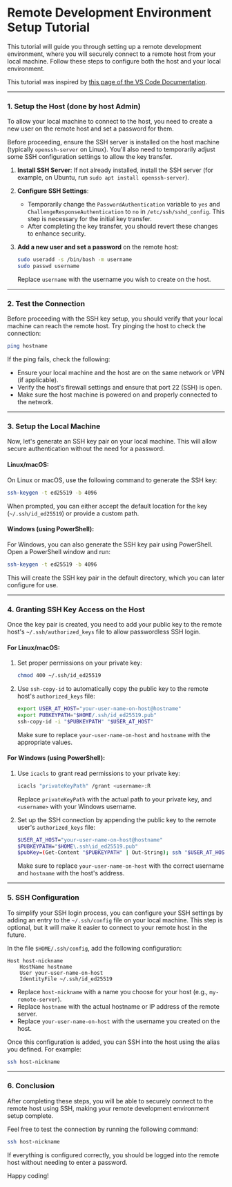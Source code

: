 # Remote Development Environment Setup Tutorial

This tutorial will guide you through setting up a remote development environment, where you will securely connect to a remote host from your local machine. Follow these steps to configure both the host and your local environment.

This tutorial was inspired by [this page of the VS Code Documentation](https://code.visualstudio.com/docs/remote/troubleshooting).

---

### **1. Setup the Host** (done by host Admin)

To allow your local machine to connect to the host, you need to create a new user on the remote host and set a password for them. 

Before proceeding, ensure the SSH server is installed on the host machine (typically `openssh-server` on Linux). You'll also need to temporarily adjust some SSH configuration settings to allow the key transfer. 

1. **Install SSH Server**: If not already installed, install the SSH server (for example, on Ubuntu, run `sudo apt install openssh-server`).

2. **Configure SSH Settings**:
   - Temporarily change the `PasswordAuthentication` variable to `yes` and `ChallengeResponseAuthentication` to `no` in `/etc/ssh/sshd_config`. This step is necessary for the initial key transfer.
   - After completing the key transfer, you should revert these changes to enhance security.

3. **Add a new user and set a password** on the remote host:

    ```bash
    sudo useradd -s /bin/bash -m username
    sudo passwd username
    ```

   Replace `username` with the username you wish to create on the host.

---

### **2. Test the Connection**

Before proceeding with the SSH key setup, you should verify that your local machine can reach the remote host. Try pinging the host to check the connection:

```bash
ping hostname
```

If the ping fails, check the following:
- Ensure your local machine and the host are on the same network or VPN (if applicable).
- Verify the host's firewall settings and ensure that port 22 (SSH) is open.
- Make sure the host machine is powered on and properly connected to the network.

---

### **3. Setup the Local Machine**

Now, let's generate an SSH key pair on your local machine. This will allow secure authentication without the need for a password.

#### **Linux/macOS:**

On Linux or macOS, use the following command to generate the SSH key:

```bash
ssh-keygen -t ed25519 -b 4096
```

When prompted, you can either accept the default location for the key (`~/.ssh/id_ed25519`) or provide a custom path.

#### **Windows (using PowerShell):**

For Windows, you can also generate the SSH key pair using PowerShell. Open a PowerShell window and run:

```bash
ssh-keygen -t ed25519 -b 4096
```

This will create the SSH key pair in the default directory, which you can later configure for use.

---

### **4. Granting SSH Key Access on the Host**

Once the key pair is created, you need to add your public key to the remote host's `~/.ssh/authorized_keys` file to allow passwordless SSH login.

#### **For Linux/macOS:**

1. Set proper permissions on your private key:

    ```bash
    chmod 400 ~/.ssh/id_ed25519
    ```

2. Use `ssh-copy-id` to automatically copy the public key to the remote host's `authorized_keys` file:

    ```bash
    export USER_AT_HOST="your-user-name-on-host@hostname"
    export PUBKEYPATH="$HOME/.ssh/id_ed25519.pub"
    ssh-copy-id -i "$PUBKEYPATH" "$USER_AT_HOST"
    ```

    Make sure to replace `your-user-name-on-host` and `hostname` with the appropriate values.

#### **For Windows (using PowerShell):**

1. Use `icacls` to grant read permissions to your private key:

    ```bash
    icacls "privateKeyPath" /grant <username>:R
    ```

    Replace `privateKeyPath` with the actual path to your private key, and `<username>` with your Windows username.

2. Set up the SSH connection by appending the public key to the remote user's `authorized_keys` file:

    ```bash
    $USER_AT_HOST="your-user-name-on-host@hostname"
    $PUBKEYPATH="$HOME\.ssh\id_ed25519.pub"
    $pubKey=(Get-Content "$PUBKEYPATH" | Out-String); ssh "$USER_AT_HOST" "mkdir -p ~/.ssh && chmod 700 ~/.ssh && echo '${pubKey}' >> ~/.ssh/authorized_keys && chmod 600 ~/.ssh/authorized_keys"
    ```

    Make sure to replace `your-user-name-on-host` with the correct username and `hostname` with the host's address.

---

### **5. SSH Configuration**

To simplify your SSH login process, you can configure your SSH settings by adding an entry to the `~/.ssh/config` file on your local machine. This step is optional, but it will make it easier to connect to your remote host in the future.

In the file `$HOME/.ssh/config`, add the following configuration:

```
Host host-nickname
    HostName hostname
    User your-user-name-on-host
    IdentityFile ~/.ssh/id_ed25519
```

- Replace `host-nickname` with a name you choose for your host (e.g., `my-remote-server`).
- Replace `hostname` with the actual hostname or IP address of the remote server.
- Replace `your-user-name-on-host` with the username you created on the host.

Once this configuration is added, you can SSH into the host using the alias you defined. For example:

```bash
ssh host-nickname
```

---

### **6. Conclusion**

After completing these steps, you will be able to securely connect to the remote host using SSH, making your remote development environment setup complete.

Feel free to test the connection by running the following command:

```bash
ssh host-nickname
```

If everything is configured correctly, you should be logged into the remote host without needing to enter a password.

Happy coding!